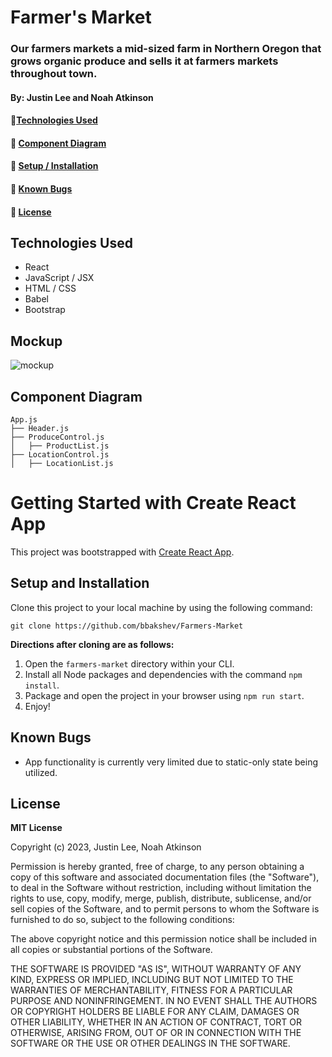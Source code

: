 # Farmer's Market

### Our farmers markets a mid-sized farm in Northern Oregon that grows organic produce and sells it at farmers markets throughout town.
#### By: Justin Lee and Noah Atkinson

#### 🍏[Technologies Used](#technologies-used)
#### 🥕 [Component Diagram](#component-diagram)
#### 🧄 [Setup / Installation](#setup-and-installation)
#### 🍅 [Known Bugs](#known-bugs)
#### 🥒 [License](#license)

## Technologies Used
* React
* JavaScript / JSX
* HTML / CSS
* Babel
* Bootstrap

## Mockup

![mockup](/market.png)

## Component Diagram
```
App.js
├── Header.js
├── ProduceControl.js
│   ├── ProductList.js           
├── LocationControl.js
│   ├── LocationList.js       
```

# Getting Started with Create React App

This project was bootstrapped with [Create React App](https://github.com/facebook/create-react-app).

## Setup and Installation

Clone this project to your local machine by using the following command:
```
git clone https://github.com/bbakshev/Farmers-Market
```

**Directions after cloning are as follows:**
1. Open the `farmers-market` directory within your CLI.
2. Install all Node packages and dependencies with the command `npm install`.
3. Package and open the project in your browser using `npm run start`.
4. Enjoy!

## Known Bugs

* App functionality is currently very limited due to static-only state being utilized.

## License

**MIT License**

Copyright (c) 2023, Justin Lee, Noah Atkinson

Permission is hereby granted, free of charge, to any person obtaining a copy
of this software and associated documentation files (the "Software"), to deal
in the Software without restriction, including without limitation the rights
to use, copy, modify, merge, publish, distribute, sublicense, and/or sell
copies of the Software, and to permit persons to whom the Software is
furnished to do so, subject to the following conditions:

The above copyright notice and this permission notice shall be included in all
copies or substantial portions of the Software.

THE SOFTWARE IS PROVIDED "AS IS", WITHOUT WARRANTY OF ANY KIND, EXPRESS OR
IMPLIED, INCLUDING BUT NOT LIMITED TO THE WARRANTIES OF MERCHANTABILITY,
FITNESS FOR A PARTICULAR PURPOSE AND NONINFRINGEMENT. IN NO EVENT SHALL THE
AUTHORS OR COPYRIGHT HOLDERS BE LIABLE FOR ANY CLAIM, DAMAGES OR OTHER
LIABILITY, WHETHER IN AN ACTION OF CONTRACT, TORT OR OTHERWISE, ARISING FROM,
OUT OF OR IN CONNECTION WITH THE SOFTWARE OR THE USE OR OTHER DEALINGS IN THE
SOFTWARE.
